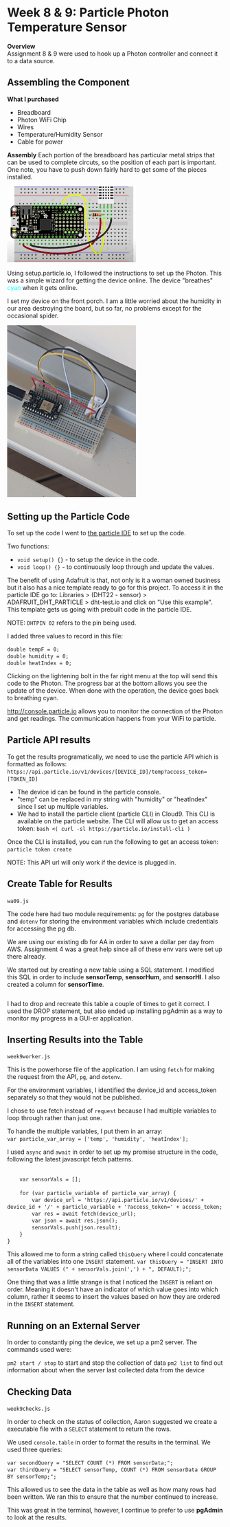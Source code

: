 # Week 8 & 9: Particle Photon Temperature Sensor

<b>Overview</b><br>
Assignment 8 & 9 were used to hook up a Photon controller and connect it to a data source.

## Assembling the Component

<b>What I purchased</b>
- Breadboard
- Photon WiFi Chip
- Wires
- Temperature/Humidity Sensor
- Cable for power

<b>Assembly</b>
Each portion of the breadboard has particular metal strips that can be used to complete circuts, so the position of each part is important. One note, you have to push down fairly hard to get some of the pieces installed.

<img src="guide.png" width="300">

Using setup.particle.io, I followed the instructions to set up the Photon. This was a simple wizard for getting the device online. The device "breathes" <span style="color: cyan">cyan</span> when it gets online.

I set my device on the front porch. I am a little worried about the humidity in our area destroying the board, but so far, no problems except for the occasional spider.

<img src="photon.jpg" width="300">

## Setting up the Particle Code

To set up the code I went to <a href="http://build.particle.io/">the particle IDE</a> to set up the code.

Two functions:
- ```void setup() {}``` - to setup the device in the code.
- ```void loop() {}``` - to continuously loop through and update the values.

The benefit of using Adafruit is that, not only is it a woman owned business but it also has a nice template ready to go for this project. To access it in the particle IDE go to: Libraries > (DHT22 - sensor) > ADAFRUIT_DHT_PARTICLE > dht-test.io and click on "Use this example". This template gets us going with prebuilt code in the particle IDE. 

NOTE: ```DHTPIN 02``` refers to the pin being used.

I added three values to record in this file:<br />
```
double tempF = 0;
double humidity = 0;
double heatIndex = 0;
```
Clicking on the lightening bolt in the far right menu at the top will send this code to the Photon. The progress bar at the bottom allows you see the update of the device. When done with the operation, the device goes back to breathing cyan.

<a href="http://console.particle.io">http://console.particle.io</a> allows you to monitor the connection of the Photon and get readings. The communication happens from your WiFi to particle.

## Particle API results
To get the results programatically, we need to use the particle API which is formatted as follows: ```https://api.particle.io/v1/devices/[DEVICE_ID]/temp?access_token=[TOKEN_ID]```

- The device id can be found in the particle console.
- "temp" can be replaced in my string with "humidity" or "heatIndex" since I set up multiple variables.
- We had to install the particle client (particle CLI) in Cloud9. This CLI is available on the particle website. The CLI will allow us to get an access token: ```bash <( curl -sl https://particle.io/install-cli )```

Once the CLI is installed, you can run the following to get an access token: ```particle token create``` 

NOTE: This API url will only work if the device is plugged in.

## Create Table for Results

```wa09.js```

The code here had two module requirements: ```pg``` for the postgres database and ```dotenv``` for storing the environment variables which include credentials for accessing the pg db.

We are using our existing db for AA in order to save a dollar per day from AWS. Assignment 4 was a great help since all of these env vars were set up there already.

We started out by creating a new table using a SQL statement. I modified this SQL in order to include <b>sensorTemp</b>, <b>sensorHum</b>, and <b>sensorHI</b>. I also created a column for <b>sensorTime</b>.<br />
```var thisQuery = "CREATE TABLE sensorData ( sensorTemp double precision, sensorHum double precision, sensorHI double precision, sensorTime timestamp DEFAULT current_timestamp );";
```
I had to drop and recreate this table a couple of times to get it correct. I used the DROP statement, but also ended up installing pgAdmin as a way to monitor my progress in a GUI-er application.

## Inserting Results into the Table

```week9worker.js```

This is the powerhorse file of the application. I am using ```fetch``` for making the request from the API, ```pg```, and ```dotenv```.

For the environment variables, I identified the device_id and access_token separately so that they would not be published.

I chose to use fetch instead of ```request``` because I had multiple variables to loop through rather than just one. 

To handle the multiple variables, I put them in an array:<br />
```var particle_var_array = ['temp', 'humidity', 'heatIndex'];```

I used ```async``` and ```await``` in order to set up my promise structure in the code, following the latest javascript fetch patterns.<br />
```var getAndWriteData = async function() {

    var sensorVals = [];
    
    for (var particle_variable of particle_var_array) {      
        var device_url = 'https://api.particle.io/v1/devices/' + device_id + '/' + particle_variable + '?access_token=' + access_token;
        var res = await fetch(device_url);
        var json = await res.json();
        sensorVals.push(json.result);
    }
}
```

This allowed me to form a string called ```thisQuery``` where I could concatenate all of the variables into one ```INSERT``` statement.
```var thisQuery = "INSERT INTO sensorData VALUES (" + sensorVals.join(',') + ", DEFAULT);";```

One thing that was a little strange is that I noticed the ```INSERT``` is reliant on order. Meaning it doesn't have an indicator of which value goes into which column, rather it seems to insert the values based on how they are ordered in the ```INSERT``` statement.

## Running on an External Server
In order to constantly ping the device, we set up a pm2 server. The commands used were:

```pm2 start / stop``` to start and stop the collection of data
```pm2 list``` to find out information about when the server last collected data from the device

## Checking Data
```week9checks.js```

In order to check on the status of collection, Aaron suggested we create a executable file with a ```SELECT``` statement to return the rows.

We used ```console.table``` in order to format the results in the terminal. We used three queries:

```var thisQuery = "SELECT * FROM sensorData;";
var secondQuery = "SELECT COUNT (*) FROM sensorData;";
var thirdQuery = "SELECT sensorTemp, COUNT (*) FROM sensorData GROUP BY sensorTemp;";
```

This allowed us to see the data in the table as well as how many rows had been written. We ran this to ensure that the number continued to increase.

This was great in the terminal, however, I continue to prefer to use <b>pgAdmin</b> to look at the results.


